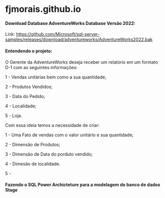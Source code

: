 # fjmorais.github.io

#### Download Database AdventureWorks Database Versão 2022:

Link: https://github.com/Microsoft/sql-server-samples/releases/download/adventureworks/AdventureWorks2022.bak

#### Entendendo o projeto:

O Gerente da AdventureWorks deseja receber um relatório em um formato D-1 com as seguintes informações:

1 - Vendas unitárias bem como a sua quantidade;

2 - Produtos Vendidos;

3 - Data do Pedido;

4 - Localidade;

5 - Loja.

Com essa ideia temos a necessidade de criar:

1 - Uma Fato de vendas com o valor unitário e sua quantidade;

2 - Dimensão de Produtos;

3 - Dimensão de Data do porduto vendido;

4 - Dimesão de localidade.

5 - 


#### Fazendo o SQL Power Archicteture para a modelagem do banco de dados Stage






